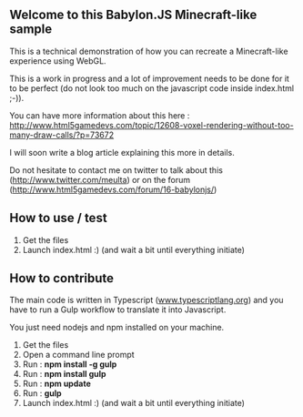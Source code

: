 Welcome to this Babylon.JS Minecraft-like sample
---------

This is a technical demonstration of how you can recreate a Minecraft-like experience using WebGL.

This is a work in progress and a lot of improvement needs to be done for it to be perfect (do not look too much on the javascript code inside index.html ;-)).

You can have more information about this here : http://www.html5gamedevs.com/topic/12608-voxel-rendering-without-too-many-draw-calls/?p=73672

I will soon write a blog article explaining this more in details.

Do not hesitate to contact me on twitter to talk about this (http://www.twitter.com/meulta) or on the forum (http://www.html5gamedevs.com/forum/16-babylonjs/)

How to use / test
----------

1. Get the files
2. Launch index.html :) (and wait a bit until everything initiate)

How to contribute
-------

The main code is written in Typescript (www.typescriptlang.org) and you have to run a Gulp workflow to translate it into Javascript.

You just need nodejs and npm installed on your machine.

1. Get the files
2. Open a command line prompt
2. Run : **npm install -g gulp**
3. Run : **npm install gulp**
4. Run : **npm update**
5. Run : **gulp**
6. Launch index.html :) (and wait a bit until everything initiate)
